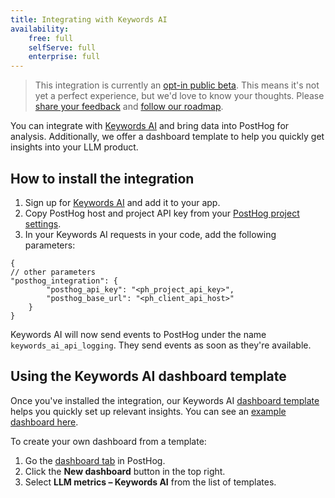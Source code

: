 ```yaml
---
title: Integrating with Keywords AI
availability:
    free: full
    selfServe: full
    enterprise: full
---
```


> This integration is currently an [opt-in public beta](/docs/getting-started/enable-betas). This means it's not yet a perfect experience, but we'd love to know your thoughts. Please [share your feedback](http://us.posthog.com/home#supportModal) and [follow our roadmap](https://github.com/PostHog/posthog/issues/18547).

You can integrate with [Keywords AI](https://www.keywordsai.co) and bring data into PostHog for analysis. Additionally, we offer a dashboard template to help you quickly get insights into your LLM product. 

## How to install the integration

1. Sign up for [Keywords AI](https://keywordsai.co/) and add it to your app.
2. Copy PostHog host and project API key from your [PostHog project settings](https://us.posthog.com/settings/project).
3. In your Keywords AI requests in your code, add the following parameters:

```
{
// other parameters
"posthog_integration": {
        "posthog_api_key": "<ph_project_api_key>",
        "posthog_base_url": "<ph_client_api_host>"
    }
}
```

Keywords AI will now send events to PostHog under the name `keywords_ai_api_logging`. They send events as soon as they're available.

## Using the Keywords AI dashboard template

Once you've installed the integration, our Keywords AI [dashboard template](/docs/product-analytics/dashboards) helps you quickly set up relevant insights. You can see an [example dashboard here](https://us.posthog.com/shared/p1AymhS7EEm97nZOGA8nWmsdshhzYA).

To create your own dashboard from a template:

1. Go the [dashboard tab](https://us.posthog.com/dashboard) in PostHog.
2. Click the **New dashboard** button in the top right.
3. Select **LLM metrics – Keywords AI** from the list of templates.

<ProductVideo
    videoLight= "https://res.cloudinary.com/dmukukwp6/video/upload/v1723210093/posthog.com/contents/keywords-ai-light.mp4" 
    videoDark= "https://res.cloudinary.com/dmukukwp6/video/upload/v1723210093/posthog.com/contents/keywords-dark.mp4"
    alt="How to create keywords AI dashboard from a template" 
    classes="rounded"
/>
